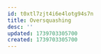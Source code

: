 ```yaml
---
id: t0xtl7zjt4i6e4lotg94s7n
title: Oversquashing
desc: ''
updated: 1739703305700
created: 1739703305700
---
```

